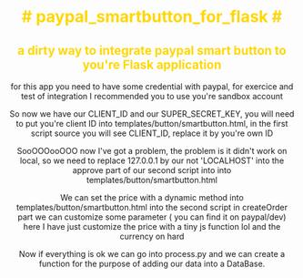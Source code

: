 
 

<h1 style="text-align: center;color: gold;"># paypal_smartbutton_for_flask #</h1>
<h2 style="text-align: center;color: gold;">a dirty way to integrate paypal smart button to you're Flask application</h2>
<p style="text-align: center;">
    for this app you need to have some credential with paypal, for exercice and test of integration I recommended you to use you're sandbox account
</p>
<p style="text-align: center;">
    So now we have our CLIENT_ID and our SUPER_SECRET_KEY, you will need to put you're client ID into templates/button/smartbutton.html, in the first script source you will see CLIENT_ID, replace it by you're own ID
</p>
<p style="text-align: center;">
    SooOOOooOOO now I've got a problem, the problem is it didn't work on local, so we need to replace 127.0.0.1 by our not 'LOCALHOST' into the approve part of our second script into into templates/button/smartbutton.html
</p>
<p style="text-align: center;">
    We can set the price with a dynamic method into templates/button/smartbutton.html into the second script in createOrder part we can customize some parameter ( you can find it on paypal/dev) here I have just customize the price with a tiny js function lol and the currency on hard
</p>
<p style="text-align: center;">
    Now if everything is ok we can go into process.py and we can create a function for the purpose of adding our data into a DataBase.
</p>